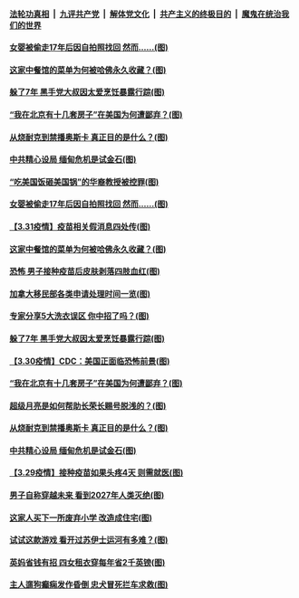 ####  [法轮功真相](../../../../basic/blob/master/README.md?t=04010601) &nbsp;|&nbsp; [九评共产党](../../../../9ping.md/blob/master/README.md?t=04010601) &nbsp;|&nbsp; [解体党文化](../../../../jtdwh.md/blob/master/README.md?t=04010601)  &nbsp;|&nbsp; [共产主义的终极目的](../../../../gczydzjmd.md/blob/master/README.md?t=04010601) &nbsp;|&nbsp; [魔鬼在统治我们的世界](../../../../mgztzwmdsj.md/blob/master/README.md?t=04010601) 

#### [女婴被偷走17年后因自拍照找回 然而……(图)](../pages/p3/967371.md?t=04010601) 

#### [这家中餐馆的菜单为何被哈佛永久收藏？(图)](../pages/p3/967349.md?t=04010601) 

#### [躲了7年 黑手党大叔因太爱烹饪暴露行踪(图)](../pages/p3/967249.md?t=04010601) 

#### [“我在北京有十几套房子”在美国为何遭鄙弃？(图)](../pages/p3/966855.md?t=04010601) 

#### [从烧耐克到禁播奥斯卡 真正目的是什么？(图)](../pages/p3/967179.md?t=04010601) 

#### [中共精心设局 缅甸危机是试金石(图)](../pages/p3/967162.md?t=04010601) 

#### [“吃美国饭砸美国锅”的华裔教授被控罪(图)](../pages/p3/967375.md?t=04010601) 

#### [女婴被偷走17年后因自拍照找回 然而……(图)](../pages/p3/967371.md?t=04010601) 

#### [【3.31疫情】疫苗相关假消息四处传(图)](../pages/p3/967364.md?t=04010601) 

#### [这家中餐馆的菜单为何被哈佛永久收藏？(图)](../pages/p3/967349.md?t=04010601) 

#### [恐怖 男子接种疫苗后皮肤剥落四肢血红(图)](../pages/p3/967338.md?t=04010601) 

#### [加拿大移民部各类申请处理时间一览(图)](../pages/p3/967304.md?t=04010601) 

#### [专家分享5大洗衣误区 你中招了吗？(图)](../pages/p3/967300.md?t=04010601) 

#### [躲了7年 黑手党大叔因太爱烹饪暴露行踪(图)](../pages/p3/967249.md?t=04010601) 

#### [【3.30疫情】CDC：美国正面临恐怖前景(图)](../pages/p3/967247.md?t=04010601) 

#### [“我在北京有十几套房子”在美国为何遭鄙弃？(图)](../pages/p3/966855.md?t=04010601) 

#### [超级月亮是如何帮助长荣长赐号脱浅的？(图)](../pages/p3/967228.md?t=04010601) 

#### [从烧耐克到禁播奥斯卡 真正目的是什么？(图)](../pages/p3/967179.md?t=04010601) 

#### [中共精心设局 缅甸危机是试金石(图)](../pages/p3/967162.md?t=04010601) 

#### [【3.29疫情】接种疫苗如果头疼4天 则需就医(图)](../pages/p3/967155.md?t=04010601) 

#### [男子自称穿越未来 看到2027年人类灭绝(图)](../pages/p3/967143.md?t=04010601) 

#### [这家人买下一所废弃小学 改造成住宅(图)](../pages/p3/967149.md?t=04010601) 

#### [试试这款游戏 看开过苏伊士运河有多难？(图)](../pages/p3/967144.md?t=04010601) 

#### [英妈省钱有招 四女租衣穿每年省2千英镑(图)](../pages/p3/967071.md?t=04010601) 

#### [主人遛狗癫痫发作昏倒 忠犬冒死拦车求救(图)](../pages/p3/967060.md?t=04010601) 


